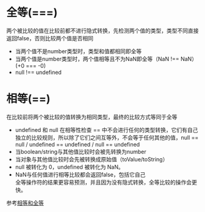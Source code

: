 # 全等(===)
两个被比较的值在比较前都不进行隐式转换，先检测两个值的类型，类型不同直接返回false，否则比较两个值是否相同  
* 当两个值不是number类型时，类型和值都相同即全等  
* 当两个值是number类型时，两个值相等且不为NaN即全等（NaN !== NaN）(+0 === -0)  
* null !== undefined  
# 相等(==)
在比较前将两个被比较的值转换为相同类型，最终的比较方式等同于全等  
* undefined 和 null 在相等性检查 == 中不会进行任何的类型转换，它们有自己独立的比较规则，所以除了它们之间互等外，不会等于任何其他的值，null == null / undefined == undefined / null == undefined  
* 当boolean/string与其他值比较时会被先转换为number   
* 当对象与其他值比较时会先被转换成原始值（toValue/toString）  
* null 被转化为 0，undefined 被转化为 NaN。  
* NaN与任何值进行相等比较都会返回false，包括它自己  
全等操作符的结果更容易预测，并且因为没有隐式转换，全等比较的操作会更快。  

参考[相等和全等](https://developer.mozilla.org/zh-CN/docs/Web/JavaScript/Equality_comparisons_and_sameness)
